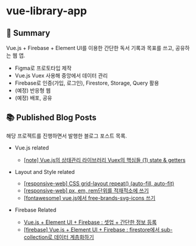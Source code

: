 # vue-library-app

## 📜 Summary
Vue.js + Firebase + Element UI를 이용한 간단한 독서 기록과 목표를 쓰고, 공유하는 웹 앱.

- Figma로 프로토타입 제작
- Vue.js Vuex 사용해 중앙에서 데이터 관리
- Firebase로 인증(가입, 로그인), Firestore, Storage, Query 활용
- (예정) 반응형 웹
- (예정) 배포, 공유

## 📚 Published Blog Posts 
해당 프로젝트를 진행하면서 발행한 블로그 포스트 목록.

- Vue.js related
  - [[note] Vue.js의 상태관리 라이브러리 Vuex의 핵심들 (1) state & getters](https://uiyoji-journal.tistory.com/37)

- Layout and Style related
  - [[responsive-web] CSS grid-layout repeat() (auto-fill, auto-fit)](https://uiyoji-journal.tistory.com/42)
  - [[responsive-web] px, em, rem단위를 적재적소에 쓰기](https://uiyoji-journal.tistory.com/41)
  - [[fontawesome] vue.js에서 free-brands-svg-icons 쓰기](https://uiyoji-journal.tistory.com/38)

- Firebase Related
  - [Vue.js + Element UI + Firebase : 셋업 + 간단한 정보 등록](https://uiyoji-journal.tistory.com/36)
  - [[firebase] Vue.js + Element UI + Firebase : firestore에서 sub-collection로 데이터 계층화하기](https://uiyoji-journal.tistory.com/39)